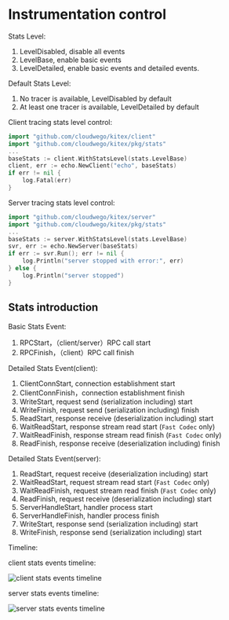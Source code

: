 # Instrumentation control

Stats Level:
1. LevelDisabled, disable all events
2. LevelBase, enable basic events 
3. LevelDetailed, enable basic events and detailed events.

Default Stats Level:
1. No tracer is available, LevelDisabled by default
2. At least one tracer is available, LevelDetailed by default

Client tracing stats level control:
```go
import "github.com/cloudwego/kitex/client"
import "github.com/cloudwego/kitex/pkg/stats"
...
baseStats := client.WithStatsLevel(stats.LevelBase)
client, err := echo.NewClient("echo", baseStats)
if err != nil {
	log.Fatal(err)
}
```

Server tracing stats level control:
```go
import "github.com/cloudwego/kitex/server"
import "github.com/cloudwego/kitex/pkg/stats"
...
baseStats := server.WithStatsLevel(stats.LevelBase)
svr, err := echo.NewServer(baseStats)
if err := svr.Run(); err != nil {
	log.Println("server stopped with error:", err)
} else {
	log.Println("server stopped")
}
```

## Stats introduction

Basic Stats Event:

1. RPCStart，（client/server）RPC call start
2. RPCFinish，（client）RPC call finish

Detailed Stats Event(client):

1. ClientConnStart, connection establishment start
2. ClientConnFinish，connection establishment finish
3. WriteStart, request send (serialization including) start
4. WriteFinish, request send (serialization including) finish
5. ReadStart, response receive (deserialization including) start
6. WaitReadStart, response stream read start (`Fast Codec` only)
7. WaitReadFinish, response stream read finish (`Fast Codec` only)
8. ReadFinish, response receive (deserialization including) finish

Detailed Stats Event(server):

1. ReadStart, request receive (deserialization including) start
2. WaitReadStart, request stream read start (`Fast Codec` only)
3. WaitReadFinish, request stream read finish (`Fast Codec` only)
4. ReadFinish, request receive (deserialization including) start
5. ServerHandleStart, handler process start
6. ServerHandleFinish, handler process finish
7. WriteStart, response send (serialization including) start
8. WriteFinish, response send (serialization including) start

Timeline:

client stats events timeline:

![client stats events timeline](../../images/client_tracing_timeline.png)

server stats events timeline:

![server stats events timeline](../../images/server_tracing_timeline.png)
